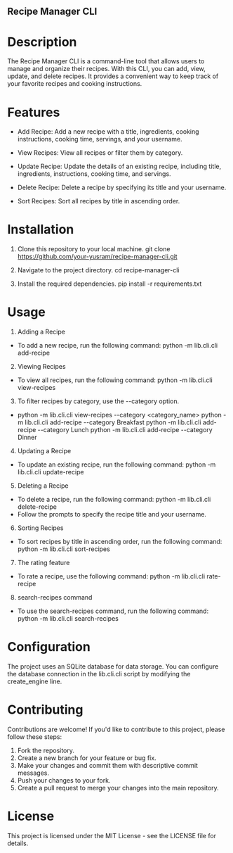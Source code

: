 ## Recipe Manager CLI
# Description
The Recipe Manager CLI is a command-line tool that allows users to manage and organize their recipes. With this CLI, you can add, view, update, and delete recipes. It provides a convenient way to keep track of your favorite recipes and cooking instructions.

# Features
- Add Recipe: Add a new recipe with a title, ingredients, cooking instructions, cooking time, servings, and your username.

- View Recipes: View all recipes or filter them by category.

- Update Recipe: Update the details of an existing recipe, including title, ingredients, instructions, cooking time, and servings.

- Delete Recipe: Delete a recipe by specifying its title and your username.

- Sort Recipes: Sort all recipes by title in ascending order.

# Installation
1. Clone this repository to your local machine.
git clone https://github.com/your-yusram/recipe-manager-cli.git

2. Navigate to the project directory.
cd recipe-manager-cli

3. Install the required dependencies.
pip install -r requirements.txt


# Usage
1. Adding a Recipe
- To add a new recipe, run the following command:
python -m lib.cli.cli add-recipe

2. Viewing Recipes
- To view all recipes, run the following command:
python -m lib.cli.cli view-recipes

3. To filter recipes by category, use the --category option.
- python -m lib.cli.cli view-recipes --category <category_name>
python -m lib.cli.cli add-recipe --category Breakfast
python -m lib.cli.cli add-recipe --category Lunch
python -m lib.cli.cli add-recipe --category Dinner


4. Updating a Recipe
- To update an existing recipe, run the following command:
python -m lib.cli.cli update-recipe

5. Deleting a Recipe
- To delete a recipe, run the following command:
python -m lib.cli.cli delete-recipe
- Follow the prompts to specify the recipe title and your username.

6.  Sorting Recipes
- To sort recipes by title in ascending order, run the following command:
python -m lib.cli.cli sort-recipes

7. The rating feature
- To rate a recipe, use the following command:
python -m lib.cli.cli rate-recipe

8.  search-recipes command
- To use the search-recipes command, run the following command:
python -m lib.cli.cli search-recipes

# Configuration
The project uses an SQLite database for data storage. You can configure the database connection in the lib.cli.cli script by modifying the create_engine line.

# Contributing
Contributions are welcome! If you'd like to contribute to this project, please follow these steps:
1. Fork the repository.
2. Create a new branch for your feature or bug fix.
3. Make your changes and commit them with descriptive commit messages.
4. Push your changes to your fork.
5. Create a pull request to merge your changes into the main repository.

# License
This project is licensed under the MIT License - see the LICENSE file for details.

